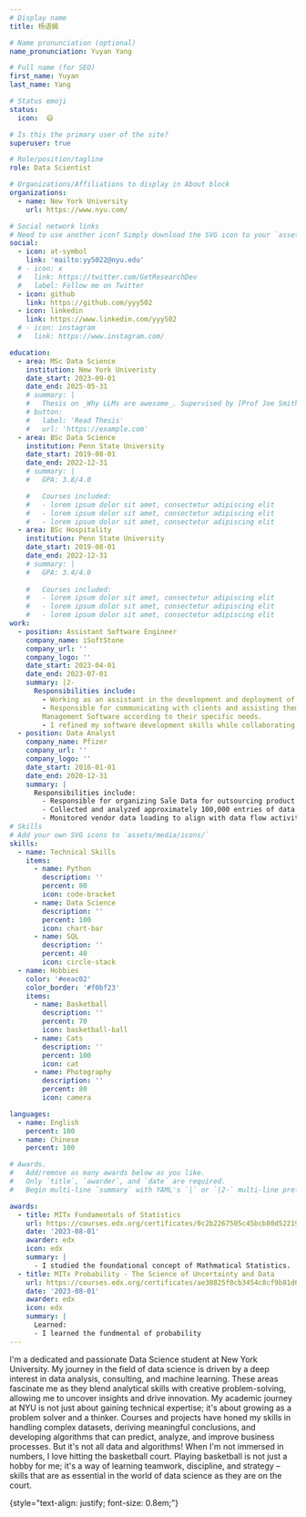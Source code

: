 ```yaml
---
# Display name
title: 杨语嫣

# Name pronunciation (optional)
name_pronunciation: Yuyan Yang

# Full name (for SEO)
first_name: Yuyan
last_name: Yang

# Status emoji
status:
  icon:  😄

# Is this the primary user of the site?
superuser: true

# Role/position/tagline
role: Data Scientist

# Organizations/Affiliations to display in About block
organizations:
  - name: New York University
    url: https://www.nyu.com/

# Social network links
# Need to use another icon? Simply download the SVG icon to your `assets/media/icons/` folder.
social:
  - icon: at-symbol
    link: 'mailto:yy5022@nyu.edu'
  # - icon: x
  #   link: https://twitter.com/GetResearchDev
  #   label: Follow me on Twitter
  - icon: github
    link: https://github.com/yyy502
  - icon: linkedin
    link: https://www.linkedin.com/yyy502
  # - icon: instagram
  #   link: https://www.instagram.com/

education:
  - area: MSc Data Science
    institution: New York Univeristy
    date_start: 2023-09-01
    date_end: 2025-05-31
    # summary: |
    #   Thesis on _Why LLMs are awesome_. Supervised by [Prof Joe Smith](https://example.com). Presented papers at 5 IEEE conferences with the contributions being published in 2 Springer journals.
    # button:
    #   label: 'Read Thesis'
    #   url: 'https://example.com'
  - area: BSc Data Science 
    institution: Penn State University 
    date_start: 2019-08-01
    date_end: 2022-12-31
    # summary: |
    #   GPA: 3.8/4.0

    #   Courses included:
    #   - lorem ipsum dolor sit amet, consectetur adipiscing elit
    #   - lorem ipsum dolor sit amet, consectetur adipiscing elit
    #   - lorem ipsum dolor sit amet, consectetur adipiscing elit
  - area: BSc Hospitality 
    institution: Penn State University 
    date_start: 2019-08-01
    date_end: 2022-12-31
    # summary: |
    #   GPA: 3.4/4.0
      
    #   Courses included:
    #   - lorem ipsum dolor sit amet, consectetur adipiscing elit
    #   - lorem ipsum dolor sit amet, consectetur adipiscing elit
    #   - lorem ipsum dolor sit amet, consectetur adipiscing elit
work:
  - position: Assistant Software Engineer
    company_name: iSoftStone
    company_url: ''
    company_logo: ''
    date_start: 2023-04-01
    date_end: 2023-07-01
    summary: |2-
      Responsibilities include:
        - Working as an assistant in the development and deployment of Kingdee Software, an end-to-end business solution in the realm of enterprise management software.
        - Responsible for communicating with clients and assisting them with the deployment of Kingdee Enterprise
        Management Software according to their specific needs.
        - I refined my software development skills while collaborating with teammates to meet client requirements.- Working as an assistant in the development and deployment of Kingdee Software, an end-to-end business solution in the realm of enterprise management software. - Responsible for communicating with clients and assisting them with the deployment of Kingdee Enterprise Management Software according to their specific needs. - I refined my software development skills while collaborating with teammates to meet client requirements.
  - position: Data Analyst
    company_name: Pfizer
    company_url: ''
    company_logo: ''
    date_start: 2016-01-01
    date_end: 2020-12-31
    summary: |
      Responsibilities include:
        - Responsible for organizing Sale Data for outsourcing product management department
        - Collected and analyzed approximately 100,000 entries of data with Excel from eight outsourcing companies
        - Monitored vendor data loading to align with data flow activities and create a data input model
# Skills
# Add your own SVG icons to `assets/media/icons/`
skills:
  - name: Technical Skills
    items:
      - name: Python
        description: ''
        percent: 80
        icon: code-bracket
      - name: Data Science
        description: ''
        percent: 100
        icon: chart-bar
      - name: SQL
        description: ''
        percent: 40
        icon: circle-stack
  - name: Hobbies
    color: '#eeac02'
    color_border: '#f0bf23'
    items:
      - name: Basketball
        description: ''
        percent: 70
        icon: basketball-ball
      - name: Cats
        description: ''
        percent: 100
        icon: cat
      - name: Photography
        description: ''
        percent: 80
        icon: camera

languages:
  - name: English
    percent: 100
  - name: Chinese
    percent: 100

# Awards.
#   Add/remove as many awards below as you like.
#   Only `title`, `awarder`, and `date` are required.
#   Begin multi-line `summary` with YAML's `|` or `|2-` multi-line prefix and indent 2 spaces below.

awards:
  - title: MITx Fundamentals of Statistics
    url: https://courses.edx.org/certificates/0c2b2267505c45bcb80d522192f6287c
    date: '2023-08-01'
    awarder: edx
    icon: edx
    summary: |
      - I studied the foundational concept of Mathmatical Statistics.
  - title: MITx Probability - The Science of Uncertainty and Data
    url: https://courses.edx.org/certificates/ae30825f0cb3454c8cf9b81d6542f632
    date: '2023-08-01'
    awarder: edx
    icon: edx
    summary: |
      Learned:
      - I learned the fundmental of probability
---
```


I'm a dedicated and passionate Data Science student at New York University. My journey in the field of data science is driven by a deep interest in data analysis, consulting, and machine learning. These areas fascinate me as they blend analytical skills with creative problem-solving, allowing me to uncover insights and drive innovation. My academic journey at NYU is not just about gaining technical expertise; it's about growing as a problem solver and a thinker. Courses and projects have honed my skills in handling complex datasets, deriving meaningful conclusions, and developing algorithms that can predict, analyze, and improve business processes. But it's not all data and algorithms! When I'm not immersed in numbers, I love hitting the basketball court. Playing basketball is not just a hobby for me; it's a way of learning teamwork, discipline, and strategy – skills that are as essential in the world of data science as they are on the court.

{style="text-align: justify; font-size: 0.8em;"}
